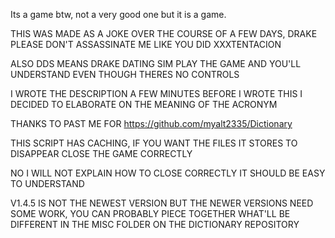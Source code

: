 Its a game btw, not a very good one but it is a game.


THIS WAS MADE AS A JOKE OVER THE COURSE OF A FEW DAYS, DRAKE PLEASE DON'T ASSASSINATE ME LIKE YOU DID XXXTENTACION

ALSO DDS MEANS DRAKE DATING SIM PLAY THE GAME AND YOU'LL UNDERSTAND EVEN THOUGH THERES NO CONTROLS

I WROTE THE DESCRIPTION A FEW MINUTES BEFORE I WROTE THIS I DECIDED TO ELABORATE ON THE MEANING OF THE ACRONYM

THANKS TO PAST ME FOR https://github.com/myalt2335/Dictionary

THIS SCRIPT HAS CACHING, IF YOU WANT THE FILES IT STORES TO DISAPPEAR CLOSE THE GAME CORRECTLY

NO I WILL NOT EXPLAIN HOW TO CLOSE CORRECTLY IT SHOULD BE EASY TO UNDERSTAND

V1.4.5 IS NOT THE NEWEST VERSION BUT THE NEWER VERSIONS NEED SOME WORK, YOU CAN PROBABLY PIECE TOGETHER WHAT'LL BE DIFFERENT IN THE MISC FOLDER ON THE DICTIONARY REPOSITORY
